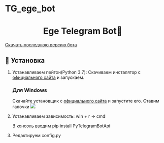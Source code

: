 # TG_ege_bot

<h1 align="center">Ege Telegram Bot👋</h1>
<a align="center" href="https://github.com/daveusa31/TG_ege_bot/releases">Скачать последнюю версию бота</a>

## 🚀 Установка

1. Устанавливаем пейтон(Python 3.7):
	Скачиваем инсталятор с [официального сайта](https://www.python.org/ftp/python/3.7.3/python-3.7.3.exe) и запускаем.
    <h3>Для Windows</h3>

    Скачайте установщик с [официального сайта](https://www.python.org/downloads/) и запустите его. 
    Ставим галочки
    ![](https://telegra.ph/file/eda752da317fa1fe9679d.png)




2. Устанавливаем зависимость:
	win + r -> cmd 

	В консоль вводим pip install PyTelegramBotApi

3. Редактируем config.py




